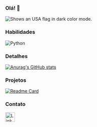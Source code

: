 ### Olá! 🤠

<picture>
  <source media="(prefers-color-scheme: dark)" srcset="https://static.vecteezy.com/system/resources/previews/012/301/205/non_2x/united-states-flag-free-png.png">
  <img alt="Shows an USA flag in dark color mode." src="https://static.vecteezy.com/system/resources/previews/012/301/205/non_2x/united-states-flag-free-png.png">
</picture>

### Habilidades

![Python](https://img.shields.io/badge/python-FF0438?style=for-the-badge&logo=python&logoColor=Blue)

### Detalhes

[![Anurag's GitHub stats](https://github-readme-stats.vercel.app/api?username=douglaasdg&show_icons=true&theme=transparent)](https://github.com/anuraghazra/github-readme-stats)

### Projetos

[![Readme Card](https://github-readme-stats.vercel.app/api/pin/?username=douglaasdg&repo=douglaasdg&theme=transparent)](https://github.com/anuraghazra/github-readme-stats)

### Contato

[<img src='https://img.shields.io/badge/LinkedIn-007785>style=for-the-badge&logo=LinkedIn&logoColor=white' alt='LinkedIn' height='30'>](https://www.linkedin.com/in/douglas-cristian-ferreira-301b0610b/)
